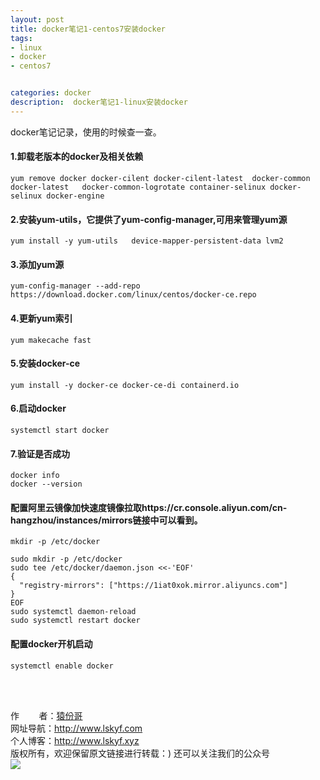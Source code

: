 ```yaml
---
layout: post
title: docker笔记1-centos7安装docker
tags:
- linux 
- docker
- centos7


categories: docker
description:  docker笔记1-linux安装docker
---
```

docker笔记记录，使用的时候查一查。
<!-- more -->

#### 1.卸载老版本的docker及相关依赖 #### 
```
yum remove docker docker-cilent docker-cilent-latest  docker-common  docker-latest   docker-common-logrotate container-selinux docker-selinux docker-engine
```
#### 2.安装yum-utils，它提供了yum-config-manager,可用来管理yum源 #### 
```
yum install -y yum-utils   device-mapper-persistent-data lvm2
```
####  3.添加yum源 ####  
```
yum-config-manager --add-repo https://download.docker.com/linux/centos/docker-ce.repo
```
####  4.更新yum索引 #### 
```
yum makecache fast
```
#### 5.安装docker-ce #### 
```
yum install -y docker-ce docker-ce-di containerd.io
```
#### 6.启动docker #### 
```
systemctl start docker
```
#### 7.验证是否成功 #### 
```
docker info
docker --version
```
#### 配置阿里云镜像加快速度镜像拉取https://cr.console.aliyun.com/cn-hangzhou/instances/mirrors链接中可以看到。
```
mkdir -p /etc/docker
```

```
sudo mkdir -p /etc/docker
sudo tee /etc/docker/daemon.json <<-'EOF'
{
  "registry-mirrors": ["https://1iat0xok.mirror.aliyuncs.com"]
}
EOF
sudo systemctl daemon-reload
sudo systemctl restart docker
```
#### 配置docker开机启动
```
systemctl enable docker
```
<br/>
<br/>

作&nbsp;&nbsp;&nbsp;&nbsp;&nbsp;&nbsp;&nbsp;&nbsp;者：<a href="#">猿份哥</a> <br>
网址导航：<a href="http://www.lskyf.com" target="_blank">http://www.lskyf.com</a> <br>
个人博客：<a href="http://www.lskyf.xyz" target="_blank">http://www.lskyf.xyz</a> <br>
版权所有，欢迎保留原文链接进行转载：)
还可以关注我们的公众号<br>
<img src="{{ site.assets }}/images/gongzonghao/天空唯美.jpg"/>